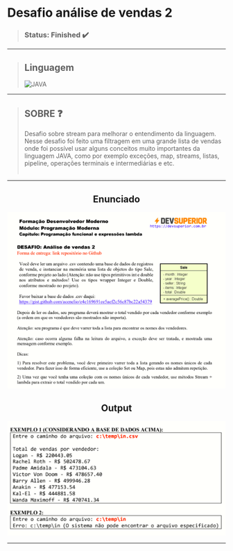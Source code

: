 # Desafio análise de vendas 2


>### Status: Finished ✔️

---

>## Linguagem
> <img align-itens="center" alt="JAVA" src="https://img.shields.io/badge/Java-ED8B00?style=for-the-badge&logo=java&logoColor=white"/>

---

>## SOBRE ❓
> Desafio sobre stream para melhorar o entendimento da linguagem. Nesse desafio foi feito uma filtragem em uma grande lista de vendas onde foi possível usar alguns conceitos muito importantes da linguagem JAVA, como por exemplo exceções, map, streams, listas, pipeline, operações terminais e intermediárias e etc.<br><br>

---

<div align="center" >

## Enunciado 

<img src="https://github.com/Leothurm/Desafio-analise-vendas-2/blob/main/img/Enunciado.PNG">


## Output

<img src="https://github.com/Leothurm/Desafio-analise-vendas-2/blob/main/img/output_input.PNG">

</div>

---
